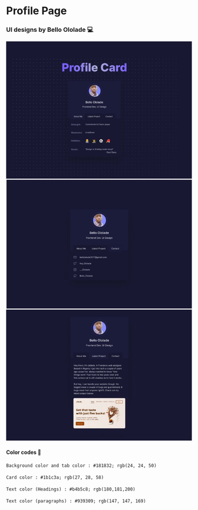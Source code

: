 # Profile Page 

### UI designs by Bello Ololade 💻
<img src="./images/profile-page-1.jpg"  alt="Profile Page 1">

<img src="./images/profile-page-2.jpg"  alt="Profile Page 1">

<img src="./images/profile-page-3.jpg"  alt="Profile Page 1">

#### Color codes 🎨
```
Background color and tab color : #181832; rgb(24, 24, 50)

Card color : #1b1c3a; rgb(27, 28, 58)

Text color (Headings) : #b4b5c8; rgb(180,181,200)

Text color (paragraphs) : #939309; rgb(147, 147, 169)


```
